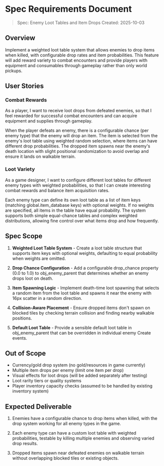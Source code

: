 # Spec Requirements Document

> Spec: Enemy Loot Tables and Item Drops
> Created: 2025-10-03

## Overview

Implement a weighted loot table system that allows enemies to drop items when killed, with configurable drop rates and item probabilities. This feature will add reward variety to combat encounters and provide players with equipment and consumables through gameplay rather than only world pickups.

## User Stories

### Combat Rewards

As a player, I want to receive loot drops from defeated enemies, so that I feel rewarded for successful combat encounters and can acquire equipment and supplies through gameplay.

When the player defeats an enemy, there is a configurable chance (per enemy type) that the enemy will drop an item. The item is selected from the enemy's loot table using weighted random selection, where items can have different drop probabilities. The dropped item spawns near the enemy's death location with slight positional randomization to avoid overlap and ensure it lands on walkable terrain.

### Loot Variety

As a game designer, I want to configure different loot tables for different enemy types with weighted probabilities, so that I can create interesting combat rewards and balance item acquisition rates.

Each enemy type can define its own loot table as a list of item keys (matching global.item_database keys) with optional weights. If no weights are specified, all items in the table have equal probability. The system supports both simple equal-chance tables and complex weighted distributions, allowing fine control over what items drop and how frequently.

## Spec Scope

1. **Weighted Loot Table System** - Create a loot table structure that supports item keys with optional weights, defaulting to equal probability when weights are omitted.

2. **Drop Chance Configuration** - Add a configurable drop_chance property (0.0 to 1.0) to obj_enemy_parent that determines whether an enemy drops loot on death.

3. **Item Spawning Logic** - Implement death-time loot spawning that selects a random item from the loot table and spawns it near the enemy with 16px scatter in a random direction.

4. **Collision-Aware Placement** - Ensure dropped items don't spawn on blocked tiles by checking terrain collision and finding nearby walkable positions.

5. **Default Loot Table** - Provide a sensible default loot table in obj_enemy_parent that can be overridden in individual enemy Create events.

## Out of Scope

- Currency/gold drop system (no gold/resources in game currently)
- Multiple item drops per enemy (limit one item per drop)
- Visual effects for loot drops (will be added separately after testing)
- Loot rarity tiers or quality systems
- Player inventory capacity checks (assumed to be handled by existing inventory system)

## Expected Deliverable

1. Enemies have a configurable chance to drop items when killed, with the drop system working for all enemy types in the game.

2. Each enemy type can have a custom loot table with weighted probabilities, testable by killing multiple enemies and observing varied drop results.

3. Dropped items spawn near defeated enemies on walkable terrain without overlapping blocked tiles or existing objects.
